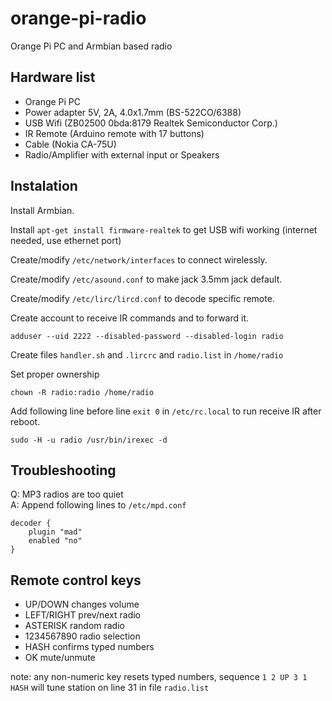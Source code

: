 # orange-pi-radio
Orange Pi PC and Armbian based radio

## Hardware list
- Orange Pi PC
- Power adapter 5V, 2A, 4.0x1.7mm (BS-522CO/6388)
- USB Wifi (ZB02500 0bda:8179 Realtek Semiconductor Corp.)
- IR Remote (Arduino remote with 17 buttons)
- Cable (Nokia CA-75U)
- Radio/Amplifier with external input or Speakers

## Instalation

Install Armbian.

Install `apt-get install firmware-realtek` to get USB wifi working (internet needed, use ethernet port)

Create/modify `/etc/network/interfaces` to connect wirelessly.

Create/modify `/etc/asound.conf` to make jack 3.5mm jack default.

Create/modify `/etc/lirc/lircd.conf` to decode specific remote.

Create account to receive IR commands and to forward it.

`adduser --uid 2222 --disabled-password --disabled-login radio`

Create files `handler.sh` and `.lircrc` and `radio.list` in `/home/radio`

Set proper ownership

`chown -R radio:radio /home/radio`

Add following line before line `exit 0` in `/etc/rc.local` to run receive IR after reboot.

`sudo -H -u radio /usr/bin/irexec -d`

## Troubleshooting

Q: MP3 radios are too quiet  
A: Append following lines to `/etc/mpd.conf`

    decoder {
        plugin "mad"
        enabled "no"
    }

## Remote control keys

* UP/DOWN changes volume
* LEFT/RIGHT prev/next radio
* ASTERISK random radio
* 1234567890 radio selection
* HASH confirms typed numbers
* OK mute/unmute

note: any non-numeric key resets typed numbers, sequence `1 2 UP 3 1 HASH` will tune station on line 31 in file `radio.list`


